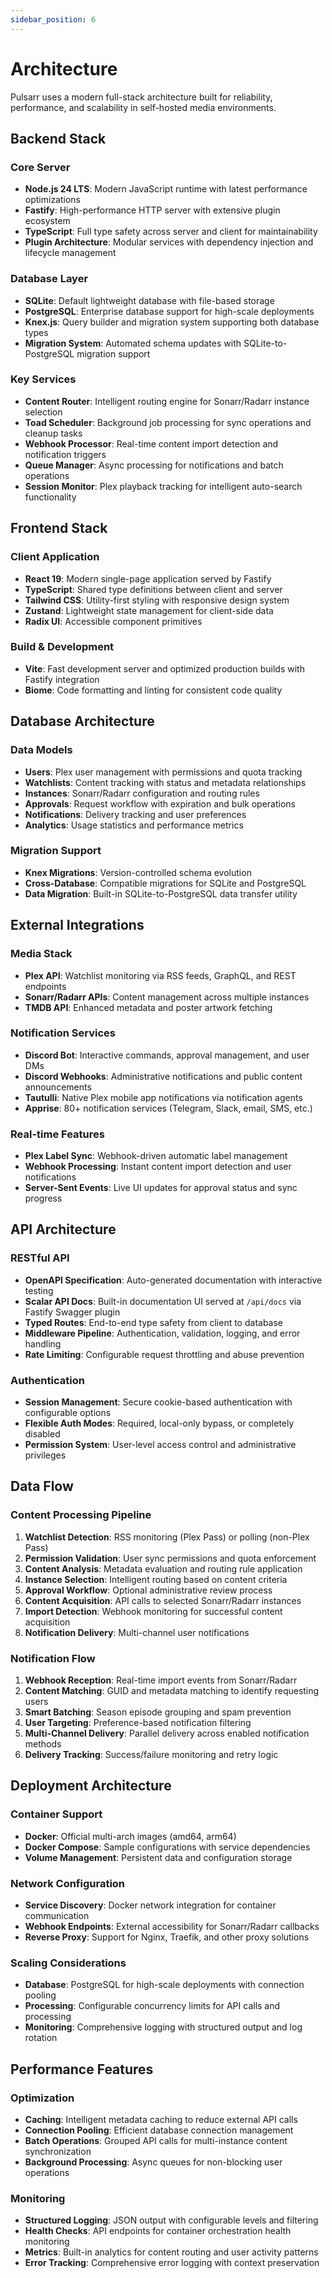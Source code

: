 ```yaml
---
sidebar_position: 6
---
```


# Architecture

Pulsarr uses a modern full-stack architecture built for reliability, performance, and scalability in self-hosted media environments.

## Backend Stack

### **Core Server**
- **Node.js 24 LTS**: Modern JavaScript runtime with latest performance optimizations
- **Fastify**: High-performance HTTP server with extensive plugin ecosystem
- **TypeScript**: Full type safety across server and client for maintainability
- **Plugin Architecture**: Modular services with dependency injection and lifecycle management

### **Database Layer**
- **SQLite**: Default lightweight database with file-based storage
- **PostgreSQL**: Enterprise database support for high-scale deployments
- **Knex.js**: Query builder and migration system supporting both database types
- **Migration System**: Automated schema updates with SQLite-to-PostgreSQL migration support

### **Key Services**
- **Content Router**: Intelligent routing engine for Sonarr/Radarr instance selection
- **Toad Scheduler**: Background job processing for sync operations and cleanup tasks  
- **Webhook Processor**: Real-time content import detection and notification triggers
- **Queue Manager**: Async processing for notifications and batch operations
- **Session Monitor**: Plex playback tracking for intelligent auto-search functionality

## Frontend Stack

### **Client Application**
- **React 19**: Modern single-page application served by Fastify
- **TypeScript**: Shared type definitions between client and server
- **Tailwind CSS**: Utility-first styling with responsive design system
- **Zustand**: Lightweight state management for client-side data
- **Radix UI**: Accessible component primitives

### **Build & Development**
- **Vite**: Fast development server and optimized production builds with Fastify integration
- **Biome**: Code formatting and linting for consistent code quality

## Database Architecture

### **Data Models**
- **Users**: Plex user management with permissions and quota tracking
- **Watchlists**: Content tracking with status and metadata relationships
- **Instances**: Sonarr/Radarr configuration and routing rules
- **Approvals**: Request workflow with expiration and bulk operations
- **Notifications**: Delivery tracking and user preferences
- **Analytics**: Usage statistics and performance metrics

### **Migration Support**
- **Knex Migrations**: Version-controlled schema evolution
- **Cross-Database**: Compatible migrations for SQLite and PostgreSQL
- **Data Migration**: Built-in SQLite-to-PostgreSQL data transfer utility

## External Integrations

### **Media Stack**
- **Plex API**: Watchlist monitoring via RSS feeds, GraphQL, and REST endpoints
- **Sonarr/Radarr APIs**: Content management across multiple instances
- **TMDB API**: Enhanced metadata and poster artwork fetching

### **Notification Services**
- **Discord Bot**: Interactive commands, approval management, and user DMs
- **Discord Webhooks**: Administrative notifications and public content announcements
- **Tautulli**: Native Plex mobile app notifications via notification agents
- **Apprise**: 80+ notification services (Telegram, Slack, email, SMS, etc.)

### **Real-time Features**
- **Plex Label Sync**: Webhook-driven automatic label management
- **Webhook Processing**: Instant content import detection and user notifications
- **Server-Sent Events**: Live UI updates for approval status and sync progress

## API Architecture

### **RESTful API**
- **OpenAPI Specification**: Auto-generated documentation with interactive testing
- **Scalar API Docs**: Built-in documentation UI served at `/api/docs` via Fastify Swagger plugin
- **Typed Routes**: End-to-end type safety from client to database
- **Middleware Pipeline**: Authentication, validation, logging, and error handling
- **Rate Limiting**: Configurable request throttling and abuse prevention

### **Authentication**
- **Session Management**: Secure cookie-based authentication with configurable options
- **Flexible Auth Modes**: Required, local-only bypass, or completely disabled
- **Permission System**: User-level access control and administrative privileges

## Data Flow

### **Content Processing Pipeline**
1. **Watchlist Detection**: RSS monitoring (Plex Pass) or polling (non-Plex Pass)
2. **Permission Validation**: User sync permissions and quota enforcement
3. **Content Analysis**: Metadata evaluation and routing rule application
4. **Instance Selection**: Intelligent routing based on content criteria
5. **Approval Workflow**: Optional administrative review process
6. **Content Acquisition**: API calls to selected Sonarr/Radarr instances
7. **Import Detection**: Webhook monitoring for successful content acquisition
8. **Notification Delivery**: Multi-channel user notifications

### **Notification Flow**
1. **Webhook Reception**: Real-time import events from Sonarr/Radarr
2. **Content Matching**: GUID and metadata matching to identify requesting users  
3. **Smart Batching**: Season episode grouping and spam prevention
4. **User Targeting**: Preference-based notification filtering
5. **Multi-Channel Delivery**: Parallel delivery across enabled notification methods
6. **Delivery Tracking**: Success/failure monitoring and retry logic

## Deployment Architecture

### **Container Support**
- **Docker**: Official multi-arch images (amd64, arm64)
- **Docker Compose**: Sample configurations with service dependencies
- **Volume Management**: Persistent data and configuration storage

### **Network Configuration**
- **Service Discovery**: Docker network integration for container communication
- **Webhook Endpoints**: External accessibility for Sonarr/Radarr callbacks
- **Reverse Proxy**: Support for Nginx, Traefik, and other proxy solutions

### **Scaling Considerations**
- **Database**: PostgreSQL for high-scale deployments with connection pooling
- **Processing**: Configurable concurrency limits for API calls and processing
- **Monitoring**: Comprehensive logging with structured output and log rotation

## Performance Features

### **Optimization**
- **Caching**: Intelligent metadata caching to reduce external API calls
- **Connection Pooling**: Efficient database connection management
- **Batch Operations**: Grouped API calls for multi-instance content synchronization
- **Background Processing**: Async queues for non-blocking user operations

### **Monitoring**
- **Structured Logging**: JSON output with configurable levels and filtering
- **Health Checks**: API endpoints for container orchestration health monitoring
- **Metrics**: Built-in analytics for content routing and user activity patterns
- **Error Tracking**: Comprehensive error logging with context preservation